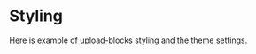 # Styling

[Here](../../blocks/themes/uc-basic/) is example of upload-blocks styling and the theme settings.
